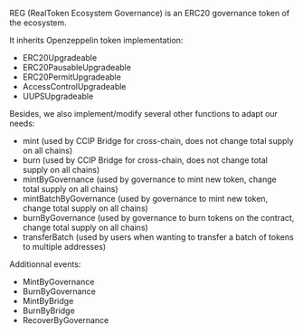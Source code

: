 REG (RealToken Ecosystem Governance) is an ERC20 governance token of the ecosystem.

It inherits Openzeppelin token implementation:

- ERC20Upgradeable
- ERC20PausableUpgradeable
- ERC20PermitUpgradeable
- AccessControlUpgradeable
- UUPSUpgradeable

Besides, we also implement/modify several other functions to adapt our needs:

- mint (used by CCIP Bridge for cross-chain, does not change total supply on all chains)
- burn (used by CCIP Bridge for cross-chain, does not change total supply on all chains)
- mintByGovernance (used by governance to mint new token, change total supply on all chains)
- mintBatchByGovernance (used by governance to mint new token, change total supply on all chains)
- burnByGovernance (used by governance to burn tokens on the contract, change total supply on all chains)
- transferBatch (used by users when wanting to transfer a batch of tokens to multiple addresses)

Additionnal events:

- MintByGovernance
- BurnByGovernance
- MintByBridge
- BurnByBridge
- RecoverByGovernance
